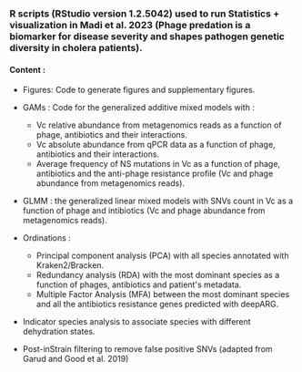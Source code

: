 ### R scripts (RStudio version 1.2.5042) used to run Statistics + visualization in Madi et al. 2023 (Phage predation is a biomarker for disease severity and shapes pathogen genetic diversity in cholera patients).

#### Content :

* Figures: Code to generate figures and supplementary figures.
  
* GAMs : Code for the generalized additive mixed models with :
   -  Vc relative abundance from metagenomics reads as a function of phage, antibiotics and their interactions.
   -  Vc absolute abundance from qPCR data as a function of phage, antibiotics and their interactions.
   -  Average frequency of NS mutations in Vc as a function of phage, antibiotics and the anti-phage resistance profile (Vc and phage abundance from metagenomics reads).

* GLMM : the generalized linear mixed models with SNVs count in Vc as a function of phage and intibiotics (Vc and phage abundance from metagenomics reads).
  
* Ordinations :
   -  Principal component analysis (PCA) with all species annotated with Kraken2/Bracken.
   -  Redundancy analysis (RDA) with the most dominant species as a function of phages, antibiotics and patient's metadata.
   -  Multiple Factor Analysis (MFA) between the most dominant species and all the antibiotics resistance genes predicted with deepARG.
     
* Indicator species analysis to associate species with different dehydration states.
* Post-inStrain filtering to remove false positive SNVs (adapted from Garud and Good et al. 2019)

